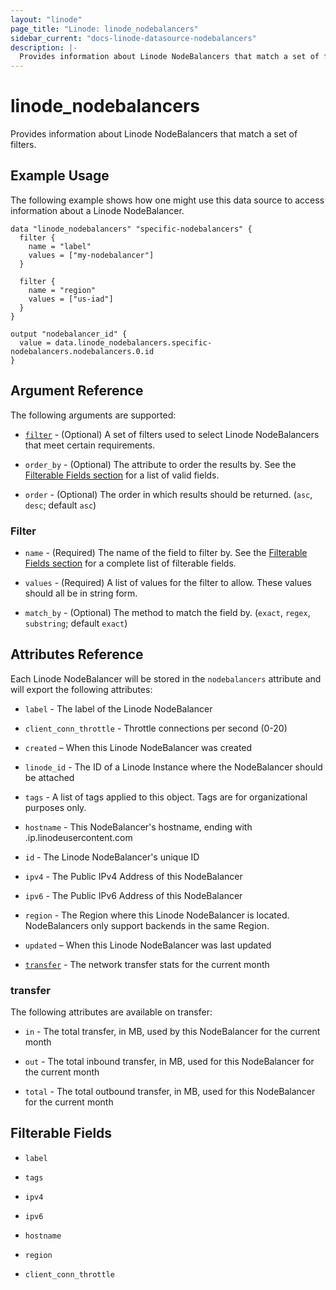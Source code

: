 ```yaml
---
layout: "linode"
page_title: "Linode: linode_nodebalancers"
sidebar_current: "docs-linode-datasource-nodebalancers"
description: |-
  Provides information about Linode NodeBalancers that match a set of filters.
---
```


# linode_nodebalancers

Provides information about Linode NodeBalancers that match a set of filters.

## Example Usage

The following example shows how one might use this data source to access information about a Linode NodeBalancer.

```hcl
data "linode_nodebalancers" "specific-nodebalancers" {
  filter {
    name = "label"
    values = ["my-nodebalancer"]
  }

  filter {
    name = "region"
    values = ["us-iad"]
  }
}

output "nodebalancer_id" {
  value = data.linode_nodebalancers.specific-nodebalancers.nodebalancers.0.id
}
```

## Argument Reference

The following arguments are supported:

* [`filter`](#filter) - (Optional) A set of filters used to select Linode NodeBalancers that meet certain requirements.

* `order_by` - (Optional) The attribute to order the results by. See the [Filterable Fields section](#filterable-fields) for a list of valid fields.

* `order` - (Optional) The order in which results should be returned. (`asc`, `desc`; default `asc`)

### Filter

* `name` - (Required) The name of the field to filter by. See the [Filterable Fields section](#filterable-fields) for a complete list of filterable fields.

* `values` - (Required) A list of values for the filter to allow. These values should all be in string form.

* `match_by` - (Optional) The method to match the field by. (`exact`, `regex`, `substring`; default `exact`)

## Attributes Reference

Each Linode NodeBalancer will be stored in the `nodebalancers` attribute and will export the following attributes:

* `label` - The label of the Linode NodeBalancer

* `client_conn_throttle` - Throttle connections per second (0-20)

* `created` – When this Linode NodeBalancer was created

* `linode_id` - The ID of a Linode Instance where the NodeBalancer should be attached

* `tags` - A list of tags applied to this object. Tags are for organizational purposes only.

* `hostname` - This NodeBalancer's hostname, ending with .ip.linodeusercontent.com

* `id` - The Linode NodeBalancer's unique ID

* `ipv4` - The Public IPv4 Address of this NodeBalancer

* `ipv6` - The Public IPv6 Address of this NodeBalancer

* `region` - The Region where this Linode NodeBalancer is located. NodeBalancers only support backends in the same Region.

* `updated` – When this Linode NodeBalancer was last updated

* [`transfer`](#transfer) - The network transfer stats for the current month

### transfer

The following attributes are available on transfer:

* `in` - The total transfer, in MB, used by this NodeBalancer for the current month

* `out` - The total inbound transfer, in MB, used for this NodeBalancer for the current month

* `total` - The total outbound transfer, in MB, used for this NodeBalancer for the current month

## Filterable Fields

* `label`

* `tags`

* `ipv4`

* `ipv6`

* `hostname`

* `region`

* `client_conn_throttle`
